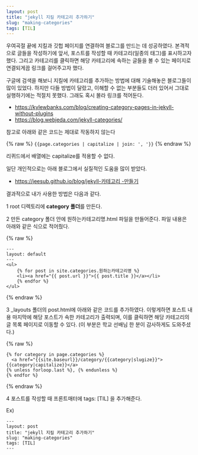 ```yaml
---
layout: post
title: "jekyll 지킬 카테고리 추가하기"
slug: "making-categories"
tags: [TIL]
---
```


우여곡절 끝에 지킬과 깃헙 페이지를 연결하여 블로그를 만드는 데 성공하였다. 
본격적으로 글들을 작성하기에 앞서,
포스트를 작성할 때 카테고리(일종의 태그)를 표시하고자 했다. 그리고 카테고리를 클릭하면 해당 카테고리에 속하는 글들을 볼 수 있는 페이지로 연결되게끔 링크를 걸어주고자 했다.

구글에 검색을 해보니 지킬에 카테고리를 추가하는 방법에 대해 기술해놓은 블로그들이 많이 있었다.
하지만 다들 방법이 달랐고, 이해할 수 없는 부분들도 더러 있어서 그대로 실행하기에는 적절치 못했다.
그래도 혹시 몰라 링크를 적어둔다.

* <https://kylewbanks.com/blog/creating-category-pages-in-jekyll-without-plugins>
* <https://blog.webjeda.com/jekyll-categories/>

참고로 아래와 같은 코드는 제대로 작동하지 않는다

 {% raw %} 
`{{page.categories | capitalize | join: ', '}}`
 {% endraw %} 

리퀴드에서 배열에는 capitalize를 적용할 수 없다. 


일단 개인적으로는 아래 블로그에서 실질적인 도움을 많이 받았다.
* [https://jeesub.github.io/blog/jekyll-카테고리 -만들기](https://jeesub.github.io/blog/jekyll-%EC%B9%B4%ED%85%8C%EA%B3%A0%EB%A6%AC-%EB%A7%8C%EB%93%A4%EA%B8%B0/)

결과적으로 내가 사용한 방법은 다음과 같다.

1 root 디렉토리에 **category 폴더**를 만든다.

2 만든 category 폴더 안에 원하는카테고리명.html 파일을 만들어준다.
파일 내용은 아래와 같은 식으로 적어줬다. 


 {% raw %} 
```
---
layout: default
---
<ul>
	{% for post in site.categories.원하는카테고리명 %}
	<li><a href="{{ post.url }}">{{ post.title }}</a></li>
	{% endfor %}
</ul>
```
 {% endraw %} 


3 _layouts 폴더의 post.html에 아래와 같은 코드를 추가하였다. 이렇게하면 포스트 내용 마지막에 해당 포스트가 속한 카테고리가 출력되며, 이를 클릭하면 해당 카테고리의 글 목록 페이지로 이동할 수 있다. (이 부분은 학교 선배님 한 분이 감사하게도 도와주셨다.)

 {% raw %} 
```
{% for category in page.categories %}
  <a href="{{site.baseurl}}/category/{{category|slugize}}">{{category|capitalize}}</a>
{% unless forloop.last %}, {% endunless %}
{% endfor %}
```
 {% endraw %} 

4 포스트를 작성할 때 프론트매터에 tags: [TIL] 을 추가해준다. 

Ex)

```
---
layout: post
title: "jekyll 지킬 카테고리 추가하기"
slug: "making-categories"
tags: [TIL]
---
```

